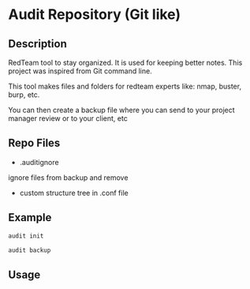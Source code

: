 # Audit Repository (Git like)


## Description
RedTeam tool to stay organized. It is used for keeping better notes.
This project was inspired from Git command line.

This tool makes files and folders for redteam experts like: nmap, buster, burp, etc.

You can then create a backup file where you can send to your project manager review or to your client, etc

## Repo Files
- .auditignore

ignore files from backup and remove
- custom structure tree in .conf file


## Example
```bash
audit init
```
```bash
audit backup
```
## Usage



